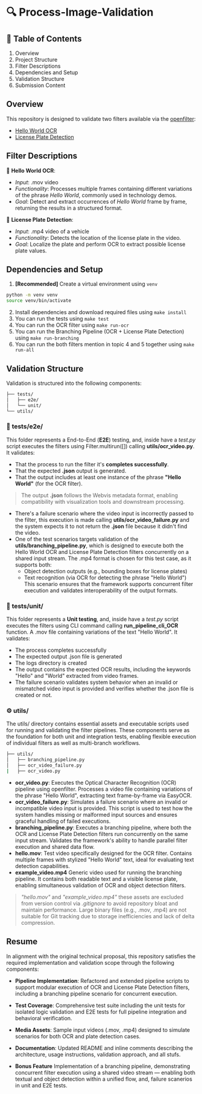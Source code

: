 # 🔍 Process-Image-Validation
## 📑 Table of Contents
1. Overview
2. Project Structure
3. Filter Descriptions
4. Dependencies and Setup
5. Validation Structure
6. Submission Content

## Overview
This repository is designed to validate two filters available via the [openfilter](https://github.com/PlainsightAI/openfilter):

- [Hello World OCR](https://github.com/PlainsightAI/openfilter/tree/main/examples/hello-ocr)
- [License Plate Detection](https://github.com/PlainsightAI/openfilter/tree/main/examples/hello-world)

## Filter Descriptions
📝 **Hello World OCR**: 
- *Input*: .mov video
- *Functionality*: Processes multiple frames containing different variations of the phrase *Hello World*, commonly used in technology demos.
- *Goal*: Detect and extract occurrences of *Hello World* frame by frame, returning the results in a structured format.

🚗 **License Plate Detection**:
- *Input*: .mp4 video of a vehicle
- *Functionality*: Detects the location of the license plate in the video.
- *Goal*: Localize the plate and perform OCR to extract possible license plate values.

## Dependencies and Setup
1. **[Recommended]** Create a virtual environment using ```venv```
```bash
python -m venv venv
source venv/bin/activate
```
2. Install dependencies and download required files using ```make install```
3. You can run the tests using ```make test```
4. You can run the OCR filter using ```make run-ocr```
5. You can run the Branching Pipeline (OCR + License Plate Detection) using ```make run-branching```
6. You can run the both filters mention in topic 4 and 5 together using ```make run-all```

## Validation Structure
Validation is structured into the following components:

```bash
├── tests/
│   ├── e2e/
│   └── unit/
└── utils/
```
### 🔁 **tests/e2e/** 
This folder represents a End-to-End (**E2E**) testing, and, inside have a *test.py* script executes the filters using Filter.multirun([]) calling **utils/ocr_video.py**. 
It validates:

- That the process to run the filter it's **completes successfully**.
- That the expected **.json** output is generated.
- That the output includes at least one instance of the phrase **"Hello World"** (for the OCR filter).
> The output **.json** follows the Webvis metadata format, enabling compatibility with visualization tools and downstream processing.
- There's a failure scenario where the video input is incorrectly passed to the filter, this execution is made calling **utils/ocr_video_failure.py** and the system expects it to not return the **.json** file because it didn't find the video.
- One of the test scenarios targets validation of the **utils/branching_pipeline.py**, which is designed to execute both the Hello World OCR and License Plate Detection filters concurrently on a shared input stream. The .mp4 format is chosen for this test case, as it supports both:
    - Object detection outputs (e.g., bounding boxes for license plates)
    - Text recognition (via OCR for detecting the phrase "Hello World")
This scenario ensures that the framework supports concurrent filter execution and validates interoperability of the output formats.

### 🔁 **tests/unit/**
This folder represents a **Unit testing**, and, inside have a *test.py* script executes the filters using CLI command calling **run_pipeline_cli_OCR** function. A .mov file containing variations of the text "Hello World". It validates:

- The process completes successfully
- The expected output .json file is generated
- The logs directory is created
- The output contains the expected OCR results, including the keywords "Hello" and "World" extracted from video frames.
- The failure scenario validates system behavior when an invalid or mismatched video input is provided and verifies whether the .json file is created or not.

### ⚙️ utils/
The utils/ directory contains essential assets and executable scripts used for running and validating the filter pipelines. These components serve as the foundation for both unit and integration tests, enabling flexible execution of individual filters as well as multi-branch workflows.

```bash
├── utils/
│   ├── branching_pipeline.py
│   ├── ocr_video_failure.py
|   ├── ocr_video.py
```

- **ocr_video.py**:
Executes the Optical Character Recognition (OCR) pipeline using openfilter. Processes a video file containing variations of the phrase "Hello World", extracting text frame-by-frame via EasyOCR.
- **ocr_video_failure.py**:
Simulates a failure scenario where an invalid or incompatible video input is provided. This script is used to test how the system handles missing or malformed input sources and ensures graceful handling of failed executions.
- **branching_pipeline.py**:
Executes a branching pipeline, where both the OCR and License Plate Detection filters run concurrently on the same input stream. Validates the framework's ability to handle parallel filter execution and shared data flow.
- **hello.mov**:
Test video specifically designed for the OCR filter. Contains multiple frames with stylized "Hello World" text, ideal for evaluating text detection capabilities.
- **example_video.mp4**
Generic video used for running the branching pipeline. It contains both readable text and a visible license plate, enabling simultaneous validation of OCR and object detection filters.
> *"hello.mov"* and *"example_video.mp4"* these assets are excluded from version control via *.gitignore* to avoid repository bloat and maintain performance. Large binary files (e.g., .mov, .mp4) are not suitable for Git tracking due to storage inefficiencies and lack of delta compression.

## Resume
In alignment with the original technical proposal, this repository satisfies the required implementation and validation scope through the following components:

- **Pipeline Implementation**: 
Refactored and extended pipeline scripts to support modular execution of OCR and License Plate Detection filters, including a branching pipeline scenario for concurrent execution.

- **Test Coverage**:
Comprehensive test suite including the unit tests for isolated logic validation and E2E tests for full pipeline integration and behavioral verification.

- **Media Assets**:
Sample input videos (.mov, .mp4) designed to simulate scenarios for both OCR and plate detection cases.

- **Documentation**:
Updated README and inline comments describing the architecture, usage instructions, validation approach, and all stufs.

- **Bonus Feature**
Implementation of a branching pipeline, demonstrating concurrent filter execution using a shared video stream — enabling both textual and object detection within a unified flow, and, failure scanerios in unit and E2E tests.
